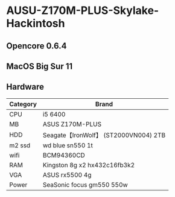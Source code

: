 # AUSU-Z170M-PLUS-Skylake-Hackintosh

## Opencore  0.6.4
## MacOS Big Sur 11

## Hardware
| Category     | Brand                                                              |
| -------- | ----------------------------------------------------------------|
| CPU      | i5 6400                                                       |
| MB       | ASUS Z170M-PLUS                                           |
| HDD      | Seagate【IronWolf】 (ST2000VN004) 2TB  |
| m2 ssd   | wd blue sn550 1t                                                |
| wifi     | BCM94360CD                                                      |
| RAM      | Kingston 8g x2 hx432c16fb3k2                               |
| VGA      | ASUS rx5500 4g                                        |
| Power    | SeaSonic focus gm550 550w                                  |

